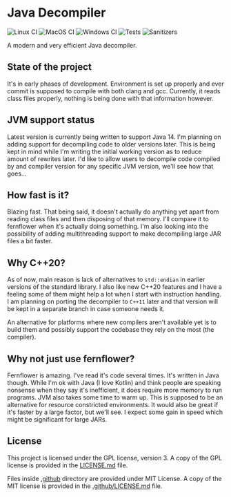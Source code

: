 # Java Decompiler
![Linux CI](https://github.com/Caellian/java-decompiler/workflows/Linux%20CI/badge.svg)
![MacOS CI](https://github.com/Caellian/java-decompiler/workflows/MacOS%20CI/badge.svg)
![Windows CI](https://github.com/Caellian/java-decompiler/workflows/Windows%20CI/badge.svg)
![Tests](https://github.com/Caellian/java-decompiler/workflows/Tests/badge.svg)
![Sanitizers](https://github.com/Caellian/java-decompiler/workflows/Sanitizers/badge.svg)

A modern and very efficient Java decompiler.

## State of the project

It's in early phases of development.
Environment is set up properly and ever commit is supposed to compile with both clang and gcc.
Currently, it reads class files properly, nothing is being done with that information however.

## JVM support status

Latest version is currently being written to support Java 14.
I'm planning on adding support for decompiling code to older versions later.
This is being kept in mind while I'm writing the initial working version as to reduce amount of rewrites later. 
I'd like to allow users to decompile code compiled by and compiler version for any specific JVM version, we'll see how
that goes...

## How fast is it?

Blazing fast. That being said, it doesn't actually do anything yet apart from reading class files and then disposing
of that memory. I'll compare it to fernflower when it's actually doing something. I'm also looking into the possibility
of adding multithreading support to make decompiling large JAR files a bit faster.

## Why C++20?

As of now, main reason is lack of alternatives to `std::endian` in earlier versions of the standard library.
I also like new C++20 features and I have a feeling some of them might help a lot when I start with instruction
handling.
I am planning on porting the decompiler to `C++11` later and that version will be kept in a separate branch in case
someone needs it.

An alternative for platforms where new compilers aren't available yet is to build them and possibly support the codebase
they rely on the most (the compiler).

## Why not just use fernflower?

Fernflower is amazing. I've read it's code several times.
It's written in Java though.
While I'm ok with Java (I love Kotlin) and think people are speaking nonsense when they say it's inefficient, it does
require more memory to run programs.
JVM also takes some time to warm up.
This is supposed to be an alternative for resource constricted environments.
It would also be great if it's faster by a large factor, but we'll see.
I expect some gain in speed which might be significant for large JARs.

## License

This project is licensed under the GPL license, version 3.
A copy of the GPL license is provided in the [LICENSE.md](LICENSE.md) file.

Files inside [.github](.github) directory are provided under MIT License.
A copy of the MIT license is provided in the [.github/LICENSE.md](.github/LICENSE.md) file.
